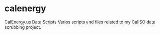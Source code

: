 # calenergy
CalEnergy.us Data Scripts
Varios scripts and files related to my CalISO data scrubbing project. 
